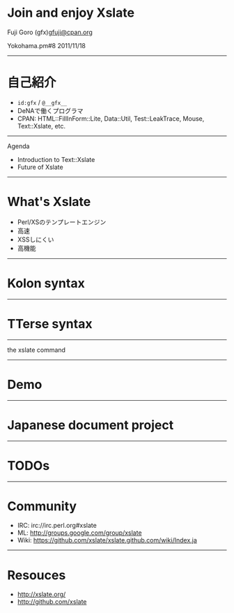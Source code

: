 Join and enjoy Xslate
======================

Fuji Goro (gfx)<gfuji@cpan.org>

Yokohama.pm#8 2011/11/18

----
自己紹介
=====================
* `id:gfx` / `@__gfx__`
* DeNAで働くプログラマ
* CPAN: HTML::FillInForm::Lite, Data::Util, Test::LeakTrace, Mouse, Text::Xslate, etc.

----
Agenda
* Introduction to Text::Xslate
* Future of Xslate

----
What's Xslate
=====================
* Perl/XSのテンプレートエンジン
* 高速
* XSSしにくい
* 高機能

----
Kolon syntax
=====================

----
TTerse syntax
=====================

----
the xslate command

----
Demo
=====================

----
Japanese document project
=====================

----
TODOs
=====================

----
Community
=====================
* IRC:  irc://irc.perl.org#xslate
* ML:   http://groups.google.com/group/xslate
* Wiki: https://github.com/xslate/xslate.github.com/wiki/Index.ja

----
Resouces
=====================
* http://xslate.org/
* http://github.com/xslate



